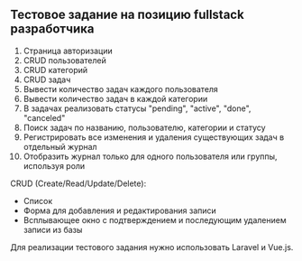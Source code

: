 ## Тестовое задание на позицию fullstack разработчика

1. Страница авторизации
2. CRUD пользователей
3. CRUD категорий
4. CRUD задач
5. Вывести количество задач каждого пользователя
6. Вывести количество задач в каждой категории
7. В задачах реализовать статусы "pending", "active", "done", "canceled"
8. Поиск задач по названию, пользователю, категории и статусу
9. Регистрировать все изменения и удаления существующих задач в отдельный журнал
10. Отобразить журнал только для одного пользователя или группы, используя роли

CRUD (Create/Read/Update/Delete):
+ Список
+ Форма для добавления и редактирования записи
+ Всплывающее окно с подтверждением и последующим удалением записи из базы

Для реализации тестового задания нужно использовать Laravel и Vue.js.
